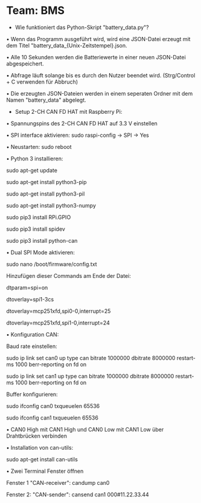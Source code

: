 # Team: BMS
- Wie funktioniert das Python-Skript "battery_data.py"?

• Wenn das Programm ausgeführt wird, wird eine JSON-Datei erzeugt mit dem Titel "battery_data_{Unix-Zeitstempel}.json.

• Alle 10 Sekunden werden die Batteriewerte in einer neuen JSON-Datei abgespeichert.

• Abfrage läuft solange bis es durch den Nutzer beendet wird. (Strg/Control + C verwenden für Abbruch)

• Die erzeugten JSON-Dateien werden in einem seperaten Ordner mit dem Namen "battery_data" abgelegt.

- Setup 2-CH CAN FD HAT mit Raspberry Pi:

• Spannungspins des 2-CH CAN FD HAT auf 3.3 V einstellen

• SPI interface aktivieren: sudo raspi-config -> SPI -> Yes

• Neustarten: sudo reboot

• Python 3 installieren: 

sudo apt-get update

sudo apt-get install python3-pip

sudo apt-get install python3-pil

sudo apt-get install python3-numpy

sudo pip3 install RPi.GPIO

sudo pip3 install spidev

sudo pip3 install python-can

• Dual SPI Mode aktivieren: 

sudo nano /boot/firmware/config.txt

Hinzufügen dieser Commands am Ende der Datei: 

dtparam=spi=on

dtoverlay=spi1-3cs

dtoverlay=mcp251xfd,spi0-0,interrupt=25

dtoverlay=mcp251xfd,spi1-0,interrupt=24

• Konfiguration CAN:

Baud rate einstellen:

sudo ip link set can0 up type can bitrate 1000000 dbitrate 8000000 restart-ms 1000 berr-reporting on fd on

sudo ip link set can1 up type can bitrate 1000000 dbitrate 8000000 restart-ms 1000 berr-reporting on fd on

Buffer konfigurieren:

sudo ifconfig can0 txqueuelen 65536

sudo ifconfig can1 txqueuelen 65536

• CAN0 High mit CAN1 High und CAN0 Low mit CAN1 Low über Drahtbrücken verbinden

• Installation von can-utils:

sudo apt-get install can-utils

• Zwei Terminal Fenster öffnen

Fenster 1 "CAN-receiver": candump can0

Fenster 2: "CAN-sender": cansend can1 000#11.22.33.44
